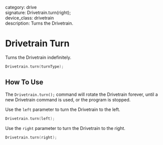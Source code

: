 category: drive  
signature: Drivetrain.turn(right);  
device_class: drivetrain  
description: Turns the Drivetrain.  

# Drivetrain Turn

Turns the Drivetrain indefinitely.

```cpp
Drivetrain.turn(turnType);
```

## How To Use

The `Drivetrain.turn();` command will rotate the Drivetrain forever, until a new Drivetrain command is used, or the program is stopped.

Use the `left` parameter to turn the Drivetrain to the left.

```cpp
Drivetrain.turn(left);
```

Use the `right` parameter to turn the Drivetrain to the right.

```cpp
Drivetrain.turn(right);
```

<advanced>
</advanced>